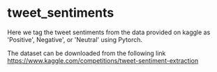 # tweet_sentiments

Here we tag the tweet sentiments from the data provided on kaggle as 'Positive', Negative', or 'Neutral' using Pytorch.

The dataset can be downloaded from the following link
https://www.kaggle.com/competitions/tweet-sentiment-extraction

